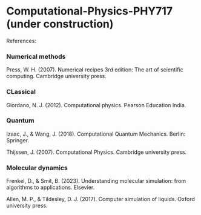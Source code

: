 # Computational-Physics-PHY717 (under construction)
References: 

### Numerical methods
Press, W. H. (2007). Numerical recipes 3rd edition: The art of scientific computing. Cambridge university press.

### CLassical
Giordano, N. J. (2012). Computational physics. Pearson Education India.

### Quantum
Izaac, J., & Wang, J. (2018). Computational Quantum Mechanics. Berlin: Springer.

Thijssen, J. (2007). Computational Physics. Cambridge university press.   

### Molecular dynamics
Frenkel, D., & Smit, B. (2023). Understanding molecular simulation: from algorithms to applications. Elsevier.

Allen, M. P., & Tildesley, D. J. (2017). Computer simulation of liquids. Oxford university press.
